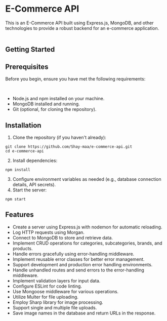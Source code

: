 # E-Commerce API

This is an E-Commerce API built using Express.js, MongoDB, and other technologies to provide a robust backend for an e-commerce application.
<br>
<br>
<h2>Getting Started</h2>
<h2>Prerequisites</h2>
<p>Before you begin, ensure you have met the following requirements:</p>
<br/>
<ul>
<li>Node.js and npm installed on your machine.</li>
<li>MongoDB installed and running.</li>
<li>Git (optional, for cloning the repository).</li>
</ul>

<h2>Installation</h2>
<ol>
    <li>Clone the repository (if you haven't already):</li>
</ol>

<pre><code>git clone https://github.com/Shay-maa/e-commerce-api.git
cd e-commerce-api
</code></pre>

<ol start="2">
    <li>Install dependencies:</li>
</ol>

<pre><code>npm install
</code></pre>
<ol start="3">
    <li>Configure environment variables as needed (e.g., database connection details, API secrets).</li>
    <li>Start the server:</li>
</ol>

<pre><code>npm start
</code></pre>

<h2>Features</h2>
<ul>
  <li>Create a server using Express.js with nodemon for automatic reloading.</li>
  <li>Log HTTP requests using Morgan.</li>
  <li>Connect to MongoDB to store and retrieve data.</li>
  <li>Implement CRUD operations for categories, subcategories, brands, and products.</li>
  <li>Handle errors gracefully using error-handling middleware.</li>
  <li>Implement reusable error classes for better error management.</li>
  <li>Support development and production error handling environments.</li>
  <li>Handle unhandled routes and send errors to the error-handling middleware.</li>
  <li>Implement validation layers for input data.</li>
  <li>Configure ESLint for code linting.</li>
  <li>Use Mongoose middleware for various operations.</li>
  <li>Utilize Multer for file uploading.</li>
  <li>Employ Sharp library for image processing.</li>
  <li>Support single and multiple file uploads.</li>
  <li>Save image names in the database and return URLs in the response.</li>
</ul>

